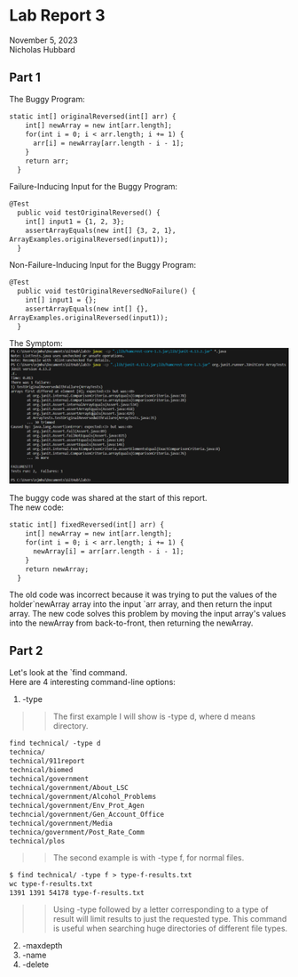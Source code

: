 # __Lab Report 3__  
November 5, 2023  
Nicholas Hubbard  

## Part 1
The Buggy Program:  
~~~
static int[] originalReversed(int[] arr) {
    int[] newArray = new int[arr.length];
    for(int i = 0; i < arr.length; i += 1) {
      arr[i] = newArray[arr.length - i - 1];
    }
    return arr;
  }
~~~  


Failure-Inducing Input for the Buggy Program:  
~~~
@Test
  public void testOriginalReversed() {
    int[] input1 = {1, 2, 3};
    assertArrayEquals(new int[] {3, 2, 1}, ArrayExamples.originalReversed(input1));
  }
~~~  

Non-Failure-Inducing Input for the Buggy Program:  
~~~
@Test
  public void testOriginalReversedNoFailure() {
    int[] input1 = {};
    assertArrayEquals(new int[] {}, ArrayExamples.originalReversed(input1));
  }
~~~

The Symptom:  
![Code](report3screenshot1.png)  

The buggy code was shared at the start of this report.    
The new code:
~~~
static int[] fixedReversed(int[] arr) {
    int[] newArray = new int[arr.length];
    for(int i = 0; i < arr.length; i += 1) {
      newArray[i] = arr[arr.length - i - 1];
    }
    return newArray;
  }
~~~

The old code was incorrect because it was trying to put the values of the holder\`newArray array into the input \`arr array, and then return the input array. The new code solves this problem by moving the input array's values into the newArray from back-to-front, then returning the newArray.  

## Part 2  
Let's look at the `find command.  
Here are 4 interesting command-line options:  
1. -type

>>The first example I will show is -type d, where d means directory.  
~~~
find technical/ -type d
technica/
technical/911report
technical/biomed
technical/government
technical/government/About_LSC
technical/government/Alcohol_Problems
technical/government/Env_Prot_Agen
techncial/government/Gen_Account_Office
technical/government/Media
technica/government/Post_Rate_Comm
technical/plos
~~~
>>The second example is with -type f, for normal files.
~~~
$ find technical/ -type f > type-f-results.txt
wc type-f-results.txt
1391 1391 54178 type-f-results.txt
~~~

>>Using -type followed by a letter corresponding to a type of result will limit results to just the requested type. This command is useful when searching huge directories of different file types.

2. -maxdepth
4. -name
5. -delete
